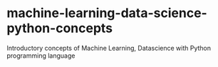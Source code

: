 # machine-learning-data-science- python-concepts
Introductory concepts of Machine Learning, Datascience with Python programming language
